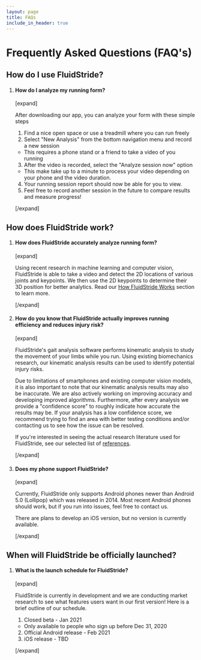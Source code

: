 ```yaml
---
layout: page
title: FAQs
include_in_header: true
---
```


# Frequently Asked Questions (FAQ's)

## How do I use FluidStride?
1. #### How do I analyze my running form?

    [expand]

    After downloading our app, you can analyze your form with these simple steps
    1. Find a nice open space or use a treadmill where you can run freely
    2. Select "New Analysis" from the bottom navigation menu and record a new session
      - This requires a phone stand or a friend to take a video of you running
    3. After the video is recorded, select the "Analyze session now" option
      - This make take up to a minute to process your video depending on your phone
      and the video duration.
    4. Your running session report should now be able for you to view.
    5. Feel free to record another session in the future to compare results and
    measure progress!

    [/expand]


## How does FluidStride work?
1. #### How does FluidStride accurately analyze running form?

    [expand]

    Using recent research in machine learning and computer vision, FluidStride is
    able to take a video and detect the 2D locations of various joints and keypoints.
    We then use the 2D keypoints to determine their 3D position for better analytics.
    Read our [How FluidStride Works](https://myfluidstride.com/howitworks/) section to learn more.

    [/expand]

2. #### How do you know that FluidStride actually improves running efficiency and reduces injury risk?

    [expand]

    FluidStride's gait analysis software performs kinematic analysis to study the
    movement of your limbs while you run. Using existing biomechanics research,
    our kinematic analysis results can be used to identify potential injury risks.

    Due to limitations of smartphones and existing computer vision models, it is
    also important to note that our kinematic analysis results may also be inaccurate.
    We are also actively working on improving accuracy and developing improved
    algorithms. Furthermore, after every analysis we provide a "confidence score"
    to roughly indicate how accurate the results may be. If your analysis has
    a low confidence score, we recommend trying to find an area with better testing
    conditions and/or contacting us to see how the issue can be resolved.

    If you're interested in seeing the actual research literature used for FluidStride,
    see our selected list of [references](https://myfluidstride.com/references/).

    [/expand]

3. #### Does my phone support FluidStride?

    [expand]

    Currently, FluidStride only supports Android phones newer than Android 5.0 (Lollipop)
    which was released in 2014. Most recent Android phones should work, but if you
    run into issues, feel free to contact us.

    There are plans to develop an iOS version, but no version is currently available.

    [/expand]


## When will FluidStride be officially launched?
1. #### What is the launch schedule for FluidStride?

    [expand]

    FluidStride is currently in development and we are conducting market research to
    see what features users want in our first version! Here is a brief outline of our
    schedule.
    1. Closed beta - Jan 2021
      - Only available to people who sign up before Dec 31, 2020
    2. Official Android release - Feb 2021
    3. iOS release - TBD

    [/expand]
